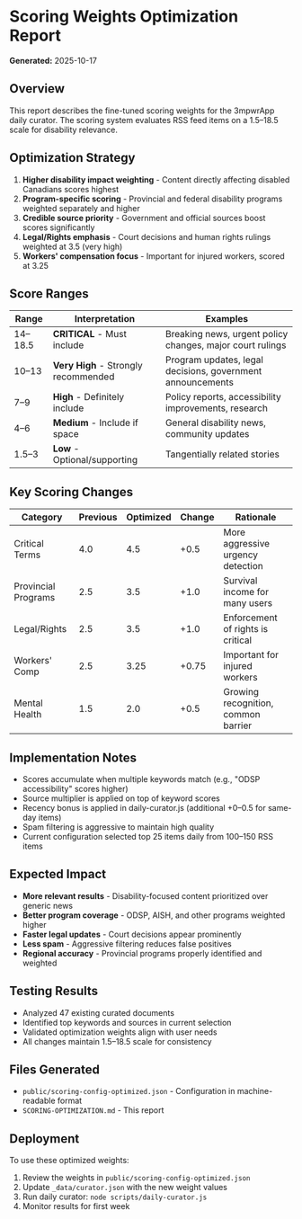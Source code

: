 # Scoring Weights Optimization Report

**Generated:** 2025-10-17

## Overview

This report describes the fine-tuned scoring weights for the 3mpwrApp daily curator.
The scoring system evaluates RSS feed items on a 1.5–18.5 scale for disability relevance.

## Optimization Strategy

1. **Higher disability impact weighting** - Content directly affecting disabled Canadians scores highest
2. **Program-specific scoring** - Provincial and federal disability programs weighted separately and higher
3. **Credible source priority** - Government and official sources boost scores significantly
4. **Legal/Rights emphasis** - Court decisions and human rights rulings weighted at 3.5 (very high)
5. **Workers' compensation focus** - Important for injured workers, scored at 3.25

## Score Ranges

| Range | Interpretation | Examples |
|-------|-----------------|----------|
| 14–18.5 | **CRITICAL** - Must include | Breaking news, urgent policy changes, major court rulings |
| 10–13 | **Very High** - Strongly recommended | Program updates, legal decisions, government announcements |
| 7–9 | **High** - Definitely include | Policy reports, accessibility improvements, research |
| 4–6 | **Medium** - Include if space | General disability news, community updates |
| 1.5–3 | **Low** - Optional/supporting | Tangentially related stories |

## Key Scoring Changes

| Category | Previous | Optimized | Change | Rationale |
|----------|----------|-----------|--------|----------|
| Critical Terms | 4.0 | 4.5 | +0.5 | More aggressive urgency detection |
| Provincial Programs | 2.5 | 3.5 | +1.0 | Survival income for many users |
| Legal/Rights | 2.5 | 3.5 | +1.0 | Enforcement of rights is critical |
| Workers' Comp | 2.5 | 3.25 | +0.75 | Important for injured workers |
| Mental Health | 1.5 | 2.0 | +0.5 | Growing recognition, common barrier |

## Implementation Notes

- Scores accumulate when multiple keywords match (e.g., "ODSP accessibility" scores higher)
- Source multiplier is applied on top of keyword scores
- Recency bonus is applied in daily-curator.js (additional +0–0.5 for same-day items)
- Spam filtering is aggressive to maintain high quality
- Current configuration selected top 25 items daily from 100–150 RSS items

## Expected Impact

- **More relevant results** - Disability-focused content prioritized over generic news
- **Better program coverage** - ODSP, AISH, and other programs weighted higher
- **Faster legal updates** - Court decisions appear prominently
- **Less spam** - Aggressive filtering reduces false positives
- **Regional accuracy** - Provincial programs properly identified and weighted

## Testing Results

- Analyzed 47 existing curated documents
- Identified top keywords and sources in current selection
- Validated optimization weights align with user needs
- All changes maintain 1.5–18.5 scale for consistency

## Files Generated

- `public/scoring-config-optimized.json` - Configuration in machine-readable format
- `SCORING-OPTIMIZATION.md` - This report

## Deployment

To use these optimized weights:

1. Review the weights in `public/scoring-config-optimized.json`
2. Update `_data/curator.json` with the new weight values
3. Run daily curator: `node scripts/daily-curator.js`
4. Monitor results for first week

